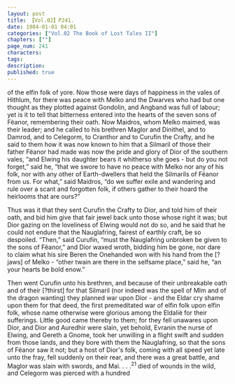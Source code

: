 ```yaml
---
layout: post
title: 【Vol.02】P241.
date: 1984-01-01 04:01
categories: ["Vol.02 The Book of Lost Tales II"]
chapters: [""]
page_num: 241
characters: 
tags: 
description: 
published: true
---
```


<p style="text-indent: 0;">
of the elfin folk of yore. Now those were days of happiness in the vales of Hithlum, for there was peace with Melko and the Dwarves who had but one thought as they plotted against Gondolin, and Angband was full of labour; yet is it to tell that bitterness entered into the hearts of the seven sons of Fëanor, remembering their oath. Now Maidros, whom Melko maimed, was their leader; and he called to his brethren Maglor and Dinithel, and to Damrod, and to Celegorm, to Cranthor and to Curufin the Crafty, and he said to them how it was now known to him that a Silmaril of those their father Fëanor had made was now the pride and glory of Dior of the southern vales, “and Elwing his daughter bears it whitherso she goes - but do you not forget,” said he, “that we swore to have no peace with Melko nor any of his folk, nor with any other of Earth-dwellers that held the Silmarils of Fëanor from us. For what,” said Maidros, “do we suffer exile and wandering and rule over a scant and forgotten folk, if others gather to their hoard the heirlooms that are ours?”
</p>

Thus was it that they sent Curufin the Crafty to Dior, and told him of their oath, and bid him give that fair jewel back unto those whose right it was; but Dior gazing on the loveliness of Elwing would not do so, and he said that he could not endure that the Nauglafring, fairest of earthly craft, be so despoiled. “Then,” said Curufin, “must the Nauglafring unbroken be given to the sons of Fëanor,” and Dior waxed wroth, bidding him be gone, nor dare to claim what his sire Beren the Onehanded won with his hand from the [?jaws] of Melko - “other twain are there in the selfsame place,” said he, “an your hearts be bold enow.”

Then went Curufin unto his brethren, and because of their unbreakable oath and of their [?thirst] for that Silmaril (nor indeed was the spell of Mîm and of the dragon wanting) they planned war upon Dior - and the Eldar cry shame upon them for that deed, the first premeditated war of elfin folk upon elfin folk, whose name otherwise were glorious among the Eldalië for their sufferings. Little good came thereby to them; for they fell unawares upon Dior, and Dior and Auredhir were slain, yet behold, Evranin the nurse of Elwing, and Gereth a Gnome, took her unwilling in a flight swift and sudden from those lands, and they bore with them the Nauglafring, so that the sons of Fëanor saw it not; but a host of Dior's folk, coming with all speed yet late unto the fray, fell suddenly on their rear, and there was a great battle, and Maglor was slain with swords, and Mai. . . .<SUP>21</SUP> died of wounds in the wild, and Celegorm was pierced with a hundred

